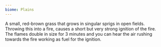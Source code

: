 ```yaml
---
biome: Plains
---
```

A small, red-brown grass that grows in singular sprigs in open fields. Throwing this into a fire, causes a short but very strong ignition of the fire. The flames double in size for 3 minutes and you can hear the air rushing towards the fire working as fuel for the ignition. 

